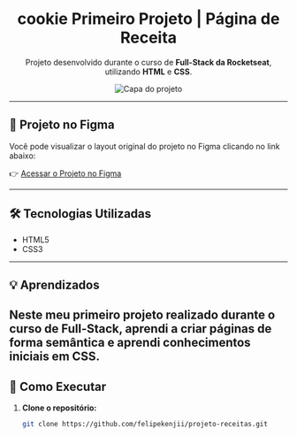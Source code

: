<h1 align="center">cookie Primeiro Projeto | Página de Receita </h1>

<p align="center">
  Projeto desenvolvido durante o curso de <strong>Full-Stack da Rocketseat</strong>, utilizando <strong>HTML</strong> e <strong>CSS</strong>.
</p>

<p align="center">
  <img src="assets/thumbnail.jpg" alt="Capa do projeto">
</p>

<hr>

## 🎨 Projeto no Figma

Você pode visualizar o layout original do projeto no Figma clicando no link abaixo:

👉 [Acessar o Projeto no Figma](https://www.figma.com/community/file/1360315130061454535/pagina-de-receita)

---

## 🛠️ Tecnologias Utilizadas

- HTML5  
- CSS3

---

## 💡 Aprendizados

Neste meu primeiro projeto realizado durante o curso de Full-Stack, aprendi a criar páginas de forma semântica e aprendi conhecimentos iniciais em CSS.
---

## 🚀 Como Executar

1. **Clone o repositório:**
   ```bash
   git clone https://github.com/felipekenjii/projeto-receitas.git
